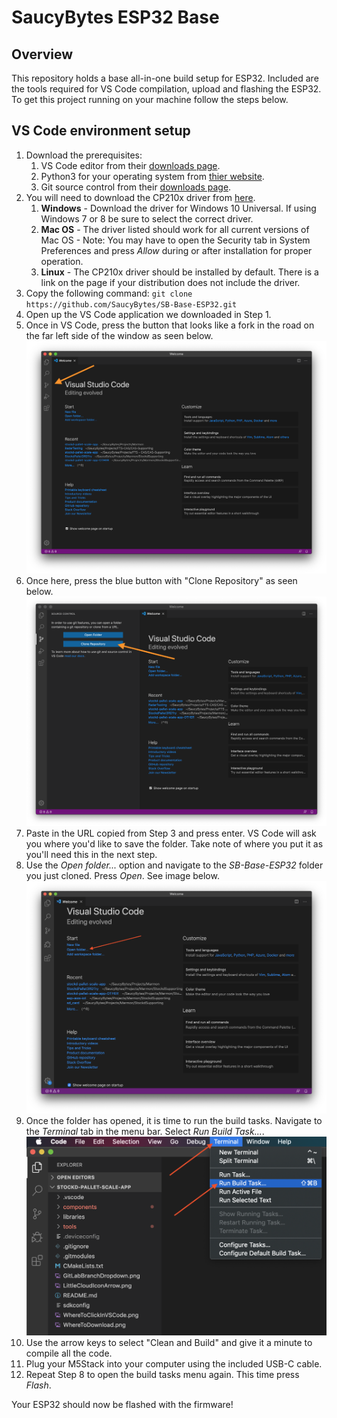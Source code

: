 # SaucyBytes ESP32 Base

## Overview

This repository holds a base all-in-one build setup for ESP32. Included are the tools required for VS Code compilation, upload and flashing the ESP32. To get this project running on your machine follow the steps below.

## VS Code environment setup

1. Download the prerequisites:
    1. VS Code editor from their [downloads page](https://code.visualstudio.com/download).
    2. Python3 for your operating system from [thier website](https://realpython.com/installing-python/).
    3. Git source control from their [downloads page](https://git-scm.com/book/en/v2/Getting-Started-Installing-Git).
2. You will need to download the CP210x driver from [here](https://www.silabs.com/products/development-tools/software/usb-to-uart-bridge-vcp-drivers).
    1. **Windows** - Download the driver for Windows 10 Universal. If using Windows 7 or 8 be sure to select the correct driver.
    2. **Mac OS** - The driver listed should work for all current versions of Mac OS - Note: You may have to open the Security tab in System Preferences and press *Allow* during or after installation for proper operation.
    3. **Linux** - The CP210x driver should be installed by default. There is a link on the page if your distribution does not include the driver.
3. Copy the following command: ```git clone https://github.com/SaucyBytes/SB-Base-ESP32.git```
4. Open up the VS Code application we downloaded in Step 1.
5. Once in VS Code, press the button that looks like a fork in the road on the far left side of the window as seen below.
![Screenshot](Images/VSGetStarted.png)
5. Once here, press the blue button with "Clone Repository" as seen below.
![Screenshot](Images/CloneRepoButton.png)
6. Paste in the URL copied from Step 3 and press enter. VS Code will ask you where you'd like to save the folder. Take note of where you put it as you'll need this in the next step.
7. Use the *Open folder...* option and navigate to the *SB-Base-ESP32* folder you just cloned. Press *Open*. See image below.
![Screenshot](Images/WhereToClickInVSCode.png)
8. Once the folder has opened, it is time to run the build tasks. Navigate to the *Terminal* tab in the menu bar. Select *Run Build Task...*.
![Screenshot](Images/WhereToOpenBuildTasks.png)
9. Use the arrow keys to select "Clean and Build" and give it a minute to compile all the code.
10. Plug your M5Stack into your computer using the included USB-C cable. 
11. Repeat Step 8 to open the build tasks menu again. This time press *Flash*.

Your ESP32 should now be flashed with the firmware!
